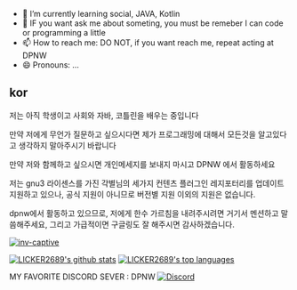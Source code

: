 
- 🌱 I’m currently learning social, JAVA, Kotlin
- 💬 IF you want ask me about someting, you must be remeber I can code or programming a little
- 📫 How to reach me: DO NOT, if you want reach me, repeat acting at DPNW
- 😄 Pronouns: ...



kor
--

저는 아직 학생이고 사회와 자바, 코틀린을 배우는 중입니다

만약 저에게 무언가 질문하고 싶으시다면 제가 프로그래밍에 대해서 모든것을 알고있다고 생각하지 말아주시기 바랍니다

만약 저와 함께하고 싶으시면 개인메세지를 보내지 마시고 DPNW 에서 활동하세요

저는 gnu3 라이센스를 가진 각별님의 세가지 컨텐츠 플러그인 레지포터리를 업데이트 지원하고 있으나, 공식 지원이 아니므로 버전별 지원 이외의 지원은 없습니다.

dpnw에서 활동하고 있으므로, 저에게 한수 가르침을 내려주시려면 거기서 멘션하고 말씀해주세요, 그리고 가급적이면 구글링도 잘 해주시면 감사하겠습니다.

[![inv-captive](https://github.com/licker2689/inv-captive/actions/workflows/gradle.yml/badge.svg?branch=master)](https://github.com/licker2689/inv-captive/actions/workflows/gradle.yml)

[![LICKER2689's github stats](https://github-readme-stats.vercel.app/api?username=LICKER2689&theme=blue-green)](https://github.com/anuraghazra/github-readme-stats)
[![LICKER2689's top languages](https://github-readme-stats.vercel.app/api/top-langs/?username=LICKER2689&theme=blue-green)](https://github.com/anuraghazra/github-readme-stats)

MY FAVORITE DISCORD SEVER : DPNW [![Discord](https://badgen.net/badge/icon/discord?icon=discord&label)](https://discord.gg/RWGs9SxQ9T)
